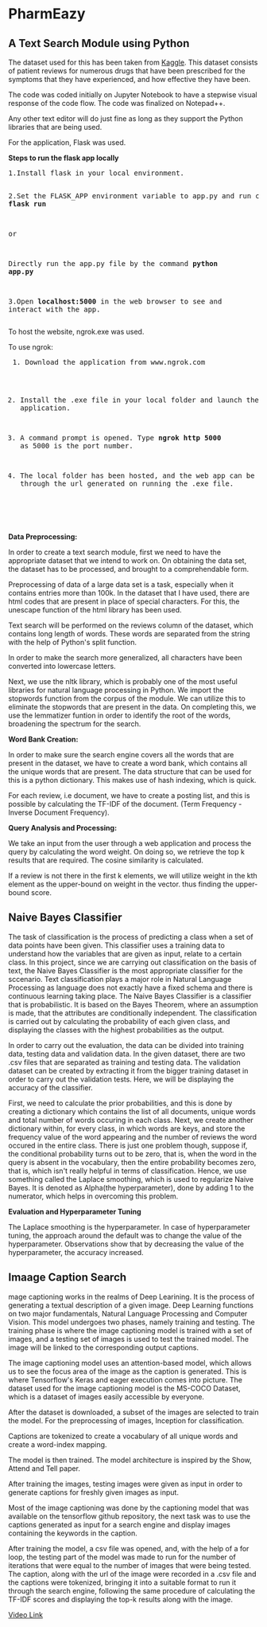 # PharmEazy

## A Text Search Module using Python

The dataset used for this has been taken from [Kaggle](https://www.kaggle.com/jessicali9530/kuc-hackathon-winter-2018/home).
This dataset consists of patient reviews for numerous drugs that have been prescribed for the symptoms that they have experienced, and how effective they have been.

The code was coded initially on Jupyter Notebook to have a stepwise visual response of the code flow.
The code was finalized on Notepad++.

Any other text editor will do just fine as long as they support the Python libraries that are being used.

For the application, Flask was used.

**Steps to run the flask app locally**
<body>
<pre>
1.Install flask in your local environment.

2.Set the FLASK_APP environment variable to app.py and run command **flask run** </b> 

or </b>

Directly run the app.py file by the command **python app.py**

3.Open **localhost:5000** in the web browser to see and interact with the app.
</pre>
</body>

To host the website, ngrok.exe was used.

To use ngrok:

<body>
 <pre>
 1. Download the application from www.ngrok.com
 
 2. Install the .exe file in your local folder and launch the application.
 
 3. A command prompt is opened. Type **ngrok http 5000** as 5000 is the port number.
 
 4. The local folder has been hosted, and the web app can be accessed through the url generated on running the .exe file.
 </pre>
 </body>

**Data Preprocessing:**


In order to create a text search module, first we need to have the appropriate dataset that we intend to work on.
On obtaining the data set, the dataset has to be processed, and brought to a comprehendable form.

Preprocessing of data of a large data set is a task, especially when it contains entries more than 100k. In the dataset that I have used, there are html codes that are present in place of special characters. For this, the unescape function of the html library has been used.

Text search will be performed  on the reviews column of the dataset, which contains long length of words. These words are separated from the string with the help of Python's split function.

In order to make the search more generalized, all characters have been converted into lowercase letters.

Next, we use the nltk library, which is probably one of the most useful libraries for natural language processing in Python. We import the stopwords function from the corpus of the module. We can utilize this to eliminate the stopwords that are present in the data. On completing this, we use the lemmatizer funtion in order to identify the root of the words, broadening the spectrum for the search. 


**Word Bank Creation:**


In order to make sure the search engine covers all the words that are present in the dataset, we have to create a word bank, which contains all the unique words that are present. The data structure that can be used for this is a python dictionary. This makes use of hash indexing, which is quick.

For each review, i.e document, we have to create a posting list, and this is possible by calculating the TF-IDF of the document.
(Term Frequency - Inverse Document Frequency).

**Query Analysis and Processing:**


We take an input from the user through a web application and process the query by calculating the word weight. On doing so, we retrieve the top k results that are required. The cosine similarity is calculated.

 If a review is not there in the first k elements, we will utilize weight in the kth element as the upper-bound on weight in the vector. thus finding the upper-bound score.
 
 ## Naive Bayes Classifier
 
 The task of classification is the process of predicting a class when a set of data points have been given. This classifier uses a training data to understand how the variables that are given as input, relate to a certain class. In this project, since we are carrying out classification on the basis of text, the Naive Bayes Classifier is the most appropriate classifier for the sccenario. Text classification plays a major role in Natural Language Processing as language does not exactly have a fixed schema and there is continuous learning taking place. The Naive Bayes Classifier is a classifier that is probabilistic. It is based on the Bayes Theorem, where an assumption is made, that the attributes are conditionally independent. The classification is carried out by calculating the probability of each given class, and displaying the classes with the highest probabilities as the output.
 
 In order to carry out the evaluation, the data can be divided into training data, testing data and validation data. In the given dataset, there are two .csv files that are separated as training and testing data. The validation dataset can be created by extracting it from the bigger training dataset in order to carry out the validation tests. Here, we will be displaying the accuracy of the classifier.

First, we need to calculate the prior probabilities, and this is done by creating a dictionary which contains the list of all documents, unique words and total number of words occuring in each class. Next, we create another dictionary within, for every class, in which words are keys, and store the frequency value of the word appearing and the number of reviews the word occured in the entire class. There is just one problem though, suppose if, the conditional probability turns out to be zero, that is, when the word in the query is absent in the vocabulary, then the entire probability becomes zero, that is, which isn't really helpful in terms of classification. Hence, we use something called the Laplace smoothing, which is used to regularize Naive Bayes. It is denoted as Alpha(the hyperparameter), done by adding 1 to the numerator, which helps in overcoming this problem. 

**Evaluation and Hyperparameter Tuning**

The Laplace smoothing is the hyperparameter. In case of hyperparameter tuning, the approach around the default was to change the value of the hyperparameter. Observations show that by decreasing the value of the hyperparameter, the accuracy increased.

## Imaage Caption Search

mage captioning works in the realms of Deep Learining. It is the process of generating a textual description of a given image. Deep Learning functions on two major fundamentals, Natural Language Processing and Computer Vision. This model undergoes two phases, namely training and testing. The training phase is where the image captioning model is trained with a set of images, and a testing set of images is used to test the trained model. The image will be linked to the corresponding output captions.

The image captioning model uses an attention-based model, which allows us to see the focus area of the image as the caption is generated. This is where Tensorflow's Keras and eager execution comes into picture. The dataset used for the image captioning model is the MS-COCO Dataset, which is a dataset of images easily accessible by everyone.

After the dataset is downloaded, a subset of the images are selected to train the model. For the preprocessing of images, Inception for classification.

Captions are tokenized to create a vocabulary of all unique words and create a word-index mapping.

The model is then trained. The model architecture is inspired by the Show, Attend and Tell paper.

After training the images, testing images were given as input in order to generate captions for freshly given images as input.

Most of the image captioning was done by the captioning model that was available on the tensorflow github repository, the next task was to use the captions generated as input for a search engine and display images containing the keywords in the caption.

After training the model, a csv file was opened, and, with the help of a for loop, the testing part of the model was made to run for the number of iterations that were equal to the number of images that were being tested. The caption, along with the url of the image were recorded in a .csv file and the captions were tokenized, bringing it into a suitable format to run it through the search engine, following the same procedure of calculating the TF-IDF scores and displaying the top-k results along with the image.

[Video Link](https://youtu.be/MXC41mWMOWY)
